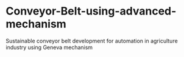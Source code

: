 # Conveyor-Belt-using-advanced-mechanism
Sustainable conveyor belt development for automation in agriculture industry using Geneva mechanism
